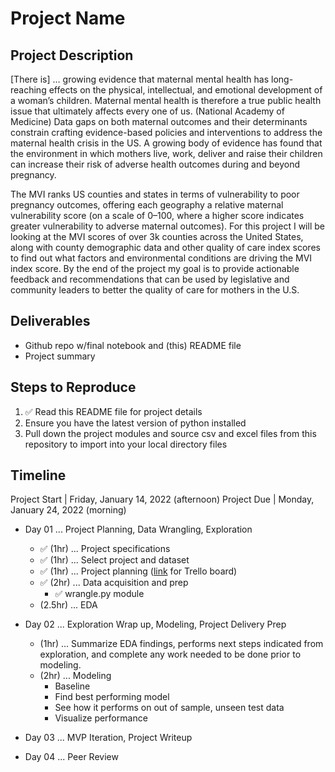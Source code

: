 # Project Name

## Project Description
[There is] … growing evidence that maternal mental health has long-reaching effects on the physical, intellectual, and emotional development of a woman’s children. Maternal mental health is therefore a true public health issue that ultimately affects every one of us. (National Academy of Medicine) Data gaps on both maternal outcomes and their determinants constrain crafting evidence-based policies and interventions to address the maternal health crisis in the US. A growing body of evidence has found that the environment in which mothers live, work, deliver and raise their children can increase their risk of adverse health outcomes during and beyond pregnancy.
<p>
The MVI ranks US counties and states in terms of vulnerability to poor pregnancy outcomes, offering each geography a relative maternal vulnerability score (on a scale of 0–100, where a higher score indicates greater vulnerability to adverse maternal outcomes). For this project I will be looking at the MVI scores of over 3k counties across the United States, along with county demographic data and other quality of care index scores to find out what factors and environmental conditions are driving the MVI index score. By the end of the project my goal is to provide actionable feedback and recommendations that can be used by legislative and community leaders to better the quality of care for mothers in the U.S.

## Deliverables
- Github repo w/final notebook and (this) README file
- Project summary

## Steps to Reproduce 
1. ✅ Read this README file for project details
2. Ensure you have the latest version of python installed
3. Pull down the project modules and source csv and excel files from this repository to import into your local directory files

## Timeline
Project Start | Friday, January 14, 2022 (afternoon)
Project Due |   Monday, January 24, 2022 (morning)
- Day 01 ... Project Planning, Data Wrangling, Exploration
    - ✅ (1hr) ... Project specifications
    - ✅ (1hr) ... Select project and dataset
    - ✅ (1hr) ... Project planning (<a href = https://trello.com/b/yTcSXVlK/individual-project>link</a> for Trello board)
    - ✅ (2hr) ... Data acquisition and prep
        - ✅ wrangle.py module
    - (2.5hr) ... EDA

- Day 02 ... Exploration Wrap up, Modeling, Project Delivery Prep
    - (1hr) ... Summarize EDA findings, performs next steps indicated from exploration, and complete any work needed to be done prior to modeling.
    - (2hr) ... Modeling
        - Baseline
        - Find best performing model
        - See how it performs on out of sample, unseen test data
        - Visualize performance
- Day 03 ... MVP Iteration, Project Writeup
- Day 04 ... Peer Review